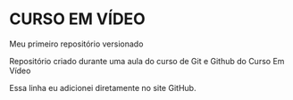 # CURSO EM VÍDEO
 Meu primeiro repositório versionado 

 Repositório criado durante uma aula do curso de Git e Github do Curso Em Vídeo

 Essa linha eu adicionei diretamente no site GitHub. 
